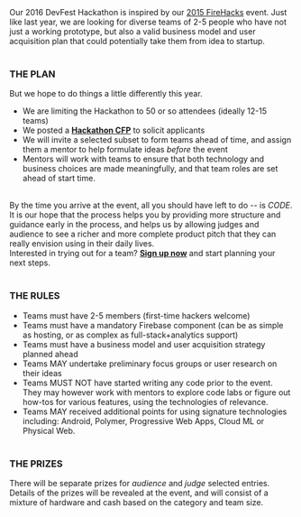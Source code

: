 
<br/><br/>
Our 2016 DevFest Hackathon is inspired by our [2015 FireHacks](https://firehack.splashthat.com/) event. Just like last year, we are looking for diverse teams of 2-5 people who have not just a working prototype, but also a valid business model and user acquisition plan that could potentially take them from idea to startup.
<br/><br/>

### **THE PLAN**
But we hope to do things a little differently this year. 
* We are limiting the Hackathon to 50 or so attendees (ideally 12-15 teams)
* We posted a [**Hackathon CFP**](http://bit.ly/devfestnyc-2016-hackcfp) to solicit applicants
* We will invite a selected subset to form teams ahead of time, and assign them a mentor to help formulate ideas _before_ the event
* Mentors will work with teams to ensure that both technology and business choices are made meaningfully, and that team roles are set ahead of start time.
<br/><br/>

By the time you arrive at the event, all you should have left to do -- is *CODE*. It is our hope that the process helps you by providing more structure and guidance early in the process, and helps us by allowing judges and audience to see a richer and more complete product pitch that they can really envision using in their daily lives.
<br/>
Interested in trying out for a team? [**Sign up now**](http://bit.ly/devfestnyc-2016-hackcfp) and start planning your next steps.
<br/><br/>

### **THE RULES**

* Teams must have 2-5 members (first-time hackers welcome)
* Teams must have a mandatory Firebase component (can be as simple as hosting, or as complex as full-stack+analytics support)
* Teams must have a business model and user acquisition strategy planned ahead
* Teams MAY undertake preliminary focus groups or user research on their ideas
* Teams MUST NOT have started writing any code prior to the event. They may however work with mentors to explore code labs or figure out how-tos for various features, using the technologies of relevance.
* Teams MAY received additional points for using signature technologies including: Android, Polymer, Progressive Web Apps, Cloud ML or Physical Web.
<br/><br/>

### **THE PRIZES**

There will be separate prizes for *audience* and *judge* selected entries. Details of the prizes will be revealed at the event, and will consist of a mixture of hardware and cash based on the category and team size.






